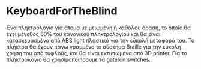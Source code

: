 # KeyboardForTheBlind
Ένα πληκτρολόγιο για άτομα με μειωμένη ή καθόλου όραση, το οποίο θα έχει μέγεθος 60% του κανονικού πληκτρολογίου και θα είναι κατασκευασμένο από ABS light πλαστικό για την εύκολή μεταφορά του. Τα πλήκτρα θα έχουν πάνω γραμμένο το σύστημα  Braille για την εύκολη χρήση του από τυφλούς, και θα είναι εκτυπωμένα από 3D printer. Για το πληκτρολόγιο θα χρησιμοποιήσουμε τα gateron switches. 
